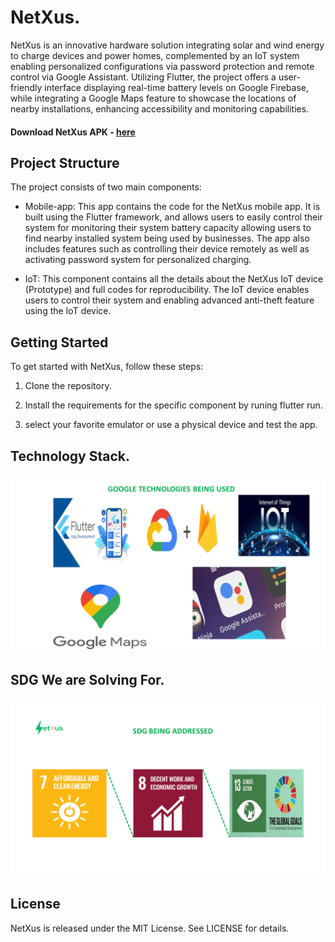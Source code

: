 # NetXus.
NetXus is an innovative hardware solution integrating solar and wind energy to charge devices and power homes, complemented by an IoT system enabling personalized configurations via password protection and remote control via Google Assistant. Utilizing Flutter, the project offers a user-friendly interface displaying real-time battery levels on Google Firebase, while integrating a Google Maps feature to showcase the locations of nearby installations, enhancing accessibility and monitoring capabilities.

#### Download NetXus APK - [here]()

## Project Structure
The project consists of two main components:

* Mobile-app: This app contains the code for the NetXus mobile app. It is built using the Flutter framework, and allows users to easily control their system for monitoring their system battery capacity allowing users to find nearby installed system being used by businesses. The app also includes features such as controlling their device remotely as well as activating password system for personalized charging.

* IoT: This component contains all the details about the NetXus IoT device (Prototype) and full codes for reproducibility. The IoT device enables users to control their system and enabling advanced anti-theft feature using the IoT device.



## Getting Started

To get started with NetXus, follow these steps:

1. Clone the repository.

2. Install the requirements for the specific component by runing flutter run.

3. select your favorite emulator or use a physical device and test the app.

## Technology Stack.

![Stack](google-tech.png)

## SDG We are Solving For.
![SDG](netxus-sdg.png)


## License
NetXus is released under the MIT License. See LICENSE for details.